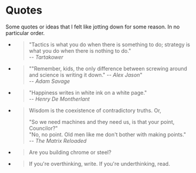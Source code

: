 # Quotes

Some quotes or ideas that I felt like jotting down for some reason. In no particular order.

- > "Tactics is what you do when there is something to do; strategy is what you do when there is nothing to do."\
    > -- *Tartakower*

- > ""Remember, kids, the only difference between screwing around and science is writing it down." -- *Alex Jason*"\
    > -- *Adam Savage*

- > "Happiness writes in white ink on a white page."\
    > -- *Henry De Montherlant*

- > Wisdom is the coexistence of contradictory truths. Or,
    >
    > "So we need machines and they need us, is that your point, Councilor?"\
    > "No, no point. Old men like me don't bother with making points."\
    -- *The Matrix Reloaded*

- > Are you building chrome or steel?

- > If you're overthinking, write. If you're underthinking, read.
